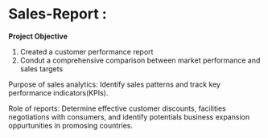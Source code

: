 # Sales-Report :
**Project Objective**

1. Created a customer performance report
2. Condut a comprehensive comparison between market performance and sales targets

Purpose of sales analytics: Identify sales patterns and track key performance indicators(KPIs).

Role of reports: Determine effective customer discounts, facilities negotiations with consumers, and identify potentials business expansion oppurtunities in promosing countries.

